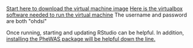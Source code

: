 [Start here to download the virtual machine image](http://www.ohdsi.org/web/wiki/doku.php?id=documentation:software:ohdsi-in-a-box)
[Here is the virtualbox software needed to run the virtual machine](https://www.virtualbox.org/wiki/Downloads)
The username and password are both "ohdsi"

Once running, starting and updating RStudio can be helpful. In addition, [installing the PheWAS package will be helpful down the line.](https://github.com/PheWAS/PheWAS)
